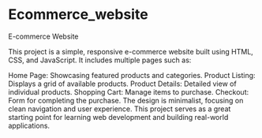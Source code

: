 # Ecommerce_website
E-commerce Website

This project is a simple, responsive e-commerce website built using HTML, CSS, and JavaScript. It includes multiple pages such as:

Home Page: Showcasing featured products and categories.
Product Listing: Displays a grid of available products.
Product Details: Detailed view of individual products.
Shopping Cart: Manage items to purchase.
Checkout: Form for completing the purchase.
The design is minimalist, focusing on clean navigation and user experience. This project serves as a great starting point for learning web development and building real-world applications.

